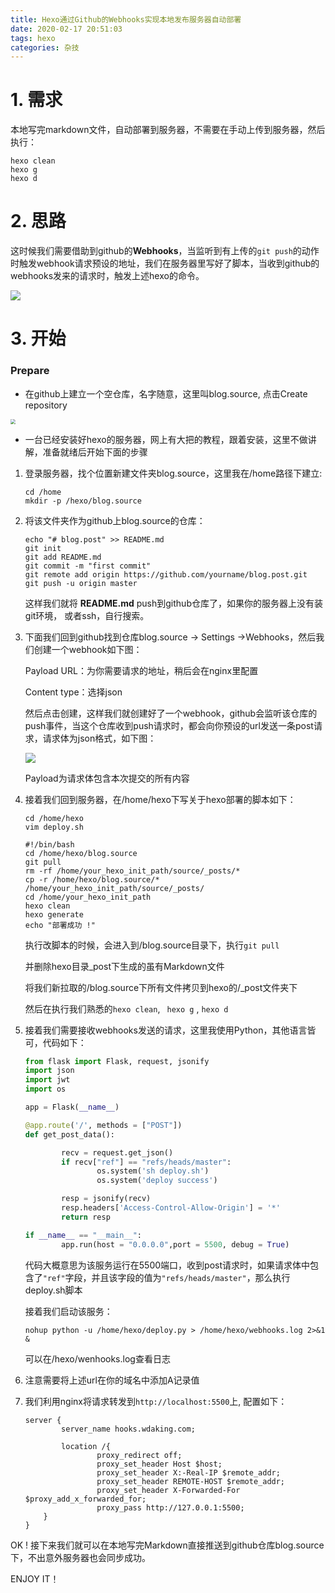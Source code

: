 ```yaml
---
title: Hexo通过Github的Webhooks实现本地发布服务器自动部署
date: 2020-02-17 20:51:03
tags: hexo
categories: 杂技
---
```


# 1. 需求

本地写完markdown文件，自动部署到服务器，不需要在手动上传到服务器，然后执行：

```
hexo clean
hexo g
hexo d
```



# 2. 思路

这时候我们需要借助到github的**Webhooks**，当监听到有上传的`git push`的动作时触发webhook请求预设的地址，我们在服务器里写好了脚本，当收到github的webhooks发来的请求时，触发上述hexo的命令。

![](http://cdn.wdaking.com/2020-02-18-blog-1-1.jpg)

# 3. 开始

### Prepare

* 在github上建立一个空仓库，名字随意，这里叫blog.source, 点击Create repository

<img src="http://cdn.wdaking.com/2020-02-18-blog-1-2.jpg" style="zoom:50%;" />

* 一台已经安装好hexo的服务器，网上有大把的教程，跟着安装，这里不做讲解，准备就绪后开始下面的步骤

1. 登录服务器，找个位置新建文件夹blog.source，这里我在/home路径下建立:

   ```
   cd /home
   mkdir -p /hexo/blog.source
   ```

2. 将该文件夹作为github上blog.source的仓库：

   ```
   echo "# blog.post" >> README.md
   git init
   git add README.md
   git commit -m "first commit"
   git remote add origin https://github.com/yourname/blog.post.git
   git push -u origin master
   ```

   这样我们就将 **README.md**  push到github仓库了，如果你的服务器上没有装git环境， 或者ssh，自行搜索。

3. 下面我们回到github找到仓库blog.source -> Settings ->Webhooks，然后我们创建一个webhook如下图：

   

   Payload URL：为你需要请求的地址，稍后会在nginx里配置

   Content type：选择json

   然后点击创建，这样我们就创建好了一个webhook，github会监听该仓库的push事件，当这个仓库收到push请求时，都会向你预设的url发送一条post请求，请求体为json格式，如下图：

   ![](http://cdn.wdaking.com/2020-02-18-blog-1-4.jpg)

   Payload为请求体包含本次提交的所有内容

4. 接着我们回到服务器，在/home/hexo下写关于hexo部署的脚本如下：

   ```
   cd /home/hexo
   vim deploy.sh
   ```

   ```shell
   #!/bin/bash
   cd /home/hexo/blog.source
   git pull
   rm -rf /home/your_hexo_init_path/source/_posts/*
   cp -r /home/hexo/blog.source/* /home/your_hexo_init_path/source/_posts/
   cd /home/your_hexo_init_path
   hexo clean
   hexo generate
   echo "部署成功 !"
   ```

   执行改脚本的时候，会进入到/blog.source目录下，执行`git pull`

   并删除hexo目录_post下生成的虽有Markdown文件

   将我们新拉取的/blog.source下所有文件拷贝到hexo的/_post文件夹下

   然后在执行我们熟悉的```hexo clean```, ``` hexo g``` , ```hexo d```

5. 接着我们需要接收webhooks发送的请求，这里我使用Python，其他语言皆可，代码如下：

   ```python
   from flask import Flask, request, jsonify
   import json
   import jwt
   import os
   
   app = Flask(__name__)
   
   @app.route('/', methods = ["POST"])
   def get_post_data():
   
           recv = request.get_json()
           if recv["ref"] == "refs/heads/master":
                   os.system('sh deploy.sh')
                   os.system('deploy success')
   
           resp = jsonify(recv)
           resp.headers['Access-Control-Allow-Origin'] = '*'
           return resp
   
   if __name__ == "__main__":
           app.run(host = "0.0.0.0",port = 5500, debug = True)
   ```

   代码大概意思为该服务运行在5500端口，收到post请求时，如果请求体中包含了`"ref"`字段，并且该字段的值为`"refs/heads/master"`，那么执行deploy.sh脚本

   接着我们启动该服务：

   ```shell
   nohup python -u /home/hexo/deploy.py > /home/hexo/webhooks.log 2>&1 &
   ```

   可以在/hexo/wenhooks.log查看日志

6. 注意需要将上述url在你的域名中添加A记录值

7. 我们利用nginx将请求转发到`http://localhost:5500`上, 配置如下：

   ```
   server {
           server_name hooks.wdaking.com;
   
           location /{
                   proxy_redirect off;
                   proxy_set_header Host $host;
                   proxy_set_header X:-Real-IP $remote_addr;
                   proxy_set_header REMOTE-HOST $remote_addr;
                   proxy_set_header X-Forwarded-For $proxy_add_x_forwarded_for;
                   proxy_pass http://127.0.0.1:5500;
       }
   }
   ```

   

OK ! 接下来我们就可以在本地写完Markdown直接推送到github仓库blog.source下，不出意外服务器也会同步成功。

ENJOY IT！